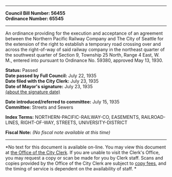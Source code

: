 * * * * *  
  
**Council Bill Number: [](#h0)[](#h2)56455**   
**Ordinance Number: 65545**  
  
* * * * *  
  
An ordinance providing for the execution and acceptance of an agreement between the Northern Pacific Railway Company and The City of Seattle for the extension of the right to establish a temporary road crossing over and across the right-of-way of said railway company in the northeast quarter of the southwest quarter of Section 9, Township 25 North, Range 4 East, W. M., entered into pursuant to Ordinance No. 59380, approved May 13, 1930.  
  
**Status:** Passed   
**Date passed by Full Council:** July 22, 1935   
**Date filed with the City Clerk:** July 23, 1935   
**Date of Mayor's signature:** July 23, 1935   
[(about the signature date)](/~public/approvaldate.htm)   
  
  
**Date introduced/referred to committee:** July 15, 1935   
**Committee:** Streets and Sewers   
  
**Index Terms:** NORTHERN-PACIFIC-RAILWAY-CO, EASEMENTS, RAILROAD-LINES, RIGHT-OF-WAY, STREETS, UNIVERSITY-DISTRICT  
  
**Fiscal Note:** *(No fiscal note available at this time)*  
  
* * * * *  
  
*No text for this document is available on-line. You may view this document at [the Office of the City Clerk](http://www.seattle.gov/leg/clerk/contactUs.htm). If you are unable to visit the Clerk's Office, you may request a copy or scan be made for you by Clerk staff. Scans and copies provided by the Office of the City Clerk are subject to [copy fees](http://clerk.seattle.gov/~public/clerkfees.htm), and the timing of service is dependent on the availability of staff. *  
  
  
